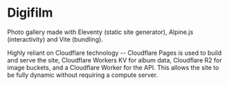 # Digifilm

Photo gallery made with Eleventy (static site generator), Alpine.js (interactivity) and Vite (bundling).

Highly reliant on Cloudflare technology -- Cloudflare Pages is used to build and serve the site, Cloudflare Workers KV for album data, Cloudflare R2 for image buckets, and a Cloudflare Worker for the API. This allows the site to be fully dynamic without requiring a compute server.

